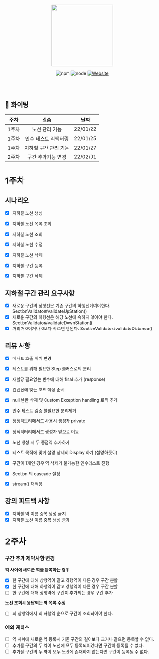 <p align="center">
    <img width="200px;" src="https://raw.githubusercontent.com/woowacourse/atdd-subway-admin-frontend/master/images/main_logo.png"/>
</p>
<p align="center">
  <img alt="npm" src="https://img.shields.io/badge/npm-6.14.15-blue">
  <img alt="node" src="https://img.shields.io/badge/node-14.18.2-blue">
  <a href="https://edu.nextstep.camp/c/R89PYi5H" alt="nextstep atdd">
    <img alt="Website" src="https://img.shields.io/website?url=https%3A%2F%2Fedu.nextstep.camp%2Fc%2FR89PYi5H">
  </a>
</p>

<br>
<br>

## 🚀 화이팅

|주차|실습|날짜|
|:---:|:---:|:---:|
|1주차|노선 관리 기능|22/01/22|
|1주차|인수 테스트 리팩터링|22/01/25|
|1주차|지하철 구간 관리 기능|22/01/27|
|2주차|구간 추가기능 변경|22/02/01|

# 1주차
## 시나리오
- [x] 지하철 노선 생성
- [x] 지하철 노선 목록 조회
- [x] 지하철 노선 조회
- [x] 지하철 노선 수정
- [x] 지하철 노선 삭제

- [x] 지하철 구간 등록
- [x] 지하철 구간 삭제

## 지하철 구간 관리 요구사항
- [x] 새로운 구간의 상행선은 기존 구간의 하행선이여야한다.   SectionValidator#validateUpStation()
- [x] 새로운 구간의 하행선은 해당 노선에 속하지 않아야 한다. SectionValidator#validateDownStation()
- [x] 거리가 0이거나 0보다 작으면 안된다. SectionValidator#validateDistance()

## 리뷰 사항
- [x] 메서드 호출 위치 변경
- [x] 테스트를 위해 필요한 Step 클래스로의 분리
- [x] 재할당 필요없는 변수에 대해 final 추가 (response)
- [x] 컨벤션에 맞는 코드 작성 순서
- [x] null 반환 삭제 및 Custom Exception handling 로직 추가
- [x] 인수 테스트 검증 불필요한 분리제거
- [x] 정정팩토리메서드 사용시 생성자 private
- [x] 정적팩터리메서드 생성자 밑으로 이동
- [x] 노선 생성 시 두 종점역 추가하기
- [x] 테스트 목적에 맞게 설명 상세히 Display 하기 (설명하듯이)
- [x] 구간이 1개인 경우 역 삭제가 불가능한 인수테스트 진행
- [x] Section 의 cascade 설정
- [x] stream() 재적용


## 강의 피드백 사항
- [x] 지하철 역 이름 중복 생성 금지
- [x] 지하철 노선 이름 중복 생성 금지

# 2주차
### 구간 추가 제약사항 변경
**역 사이에 새로운 역을 등록하는 경우**
- [x] 한 구간에 대해 상행역이 같고 하행역이 다른 경우 구간 분할
- [x] 한 구간에 대해 하행역이 같고 상행역이 다른 경우 구간 분할
- [ ] 한 구간에 대해 상행역에 구간이 추가되는 경우 구간 추가

**노선 조회시 응답되는 역 목록 수정**
- [ ] 최 상행역에서 최 하행역 순으로 구간이 조회되어야 한다.

### 예외 케이스
- [ ] 역 사이에 새로운 역 등록시 기존 구간의 길이보다 크거나 같으면 등록할 수 없다.
- [ ] 추가될 구간의 두 역이 노선에 모두 등록되어있다면 구간이 등록될 수 없다.
- [ ] 추가될 구간의 두 역이 모두 노선에 존재하지 않는다면 구간이 등록될 수 없다.
